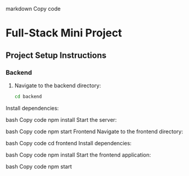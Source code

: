 markdown
Copy code
# Full-Stack Mini Project

## Project Setup Instructions

### Backend

1. Navigate to the backend directory:
   ```bash
   cd backend
Install dependencies:

bash
Copy code
npm install
Start the server:

bash
Copy code
npm start
Frontend
Navigate to the frontend directory:

bash
Copy code
cd frontend
Install dependencies:

bash
Copy code
npm install
Start the frontend application:

bash
Copy code
npm start